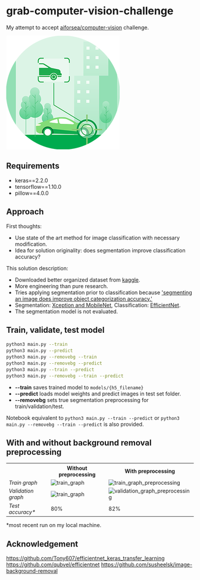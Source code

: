 # grab-computer-vision-challenge

My attempt to accept [aiforsea/](https://www.aiforsea.com/challenges)[computer-vision](https://www.aiforsea.com/computer-vision) challenge.

<img src="https://raw.githubusercontent.com/tbmreza/grab-computer-vision-challenge/master/readme/Grab_EDM_Computer_Vision.webp?raw=true" alt="Computer vision challenge logo">

## Requirements

- keras==2.2.0
- tensorflow==1.10.0
- pillow==4.0.0

## Approach

First thoughts:

- Use state of the art method for image classification with necessary modification.
- Idea for solution originality: does segmentation improve classification accuracy?

This solution description:

- Downloaded better organized dataset from [kaggle](https://www.kaggle.com/jutrera/stanford-car-dataset-by-classes-folder).
- More engineering than pure research.
- Tries applying segmentation prior to classification because ['segmenting an image does improve object categorization
accuracy.'](http://citeseerx.ist.psu.edu/viewdoc/summary?doi=10.1.1.310.6542)
- Segmentation: [Xception and MobileNet](https://github.com/susheelsk/image-background-removal), Classification: [EfficientNet](https://github.com/qubvel/efficientnet).
- The segmentation model is not evaluated.


## Train, validate, test model

```sh
python3 main.py --train
python3 main.py --predict
python3 main.py --removebg --train
python3 main.py --removebg --predict
python3 main.py --train --predict
python3 main.py --removebg --train --predict
```
- **--train** saves trained model to `models/{h5_filename}`
- **--predict** loads model weights and predict images in test set folder.
- **--removebg** sets true segmentation preprocessing for train/validation/test.

Notebook equivalent to `python3 main.py --train --predict` or `python3 main.py --removebg --train --predict` is also provided.

## With and without background removal preprocessing

<table>

<tr>
<th>&nbsp;</th>
<th>Without preprocessing</th>
<th>With preprocessing</th>
</tr>

<!-- Line 1: Train graph -->
<tr>
<td><em>Train graph</em></td>
<td><img src="https://raw.githubusercontent.com/tbmreza/grab-computer-vision-challenge/master/readme/train_graph.jpg?raw=true" alt="train_graph"></td>
<td><img src="https://raw.githubusercontent.com/tbmreza/grab-computer-vision-challenge/master/readme/train_graph_preprocessing.jpg?raw=true" alt="train_graph_preprocessing"></td>
</tr>

<!-- Line 2: Validation graph -->
<tr>
<td><em>Validation graph</em></td>
<td><img src="https://raw.githubusercontent.com/tbmreza/grab-computer-vision-challenge/master/readme/validation_graph.jpg?raw=true" alt="train_graph"></td>
<td><img src="https://raw.githubusercontent.com/tbmreza/grab-computer-vision-challenge/master/readme/validation_graph_preprocessing.jpg?raw=true" alt="validation_graph_preprocessing"></td>
</tr>

<!-- Line 3: Test accuracy -->
<tr>
<td><em>Test accuracy*</em></td>
<td>80%</td>
<td>82%</td>
</tr>

</table>

*most recent run on my local machine.

## Acknowledgement

https://github.com/Tony607/efficientnet_keras_transfer_learning
https://github.com/qubvel/efficientnet
https://github.com/susheelsk/image-background-removal